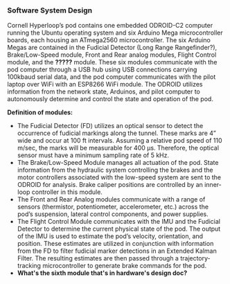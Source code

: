 ### Software System Design ###

Cornell Hyperloop’s pod contains one embedded ODROID-C2 computer running the Ubuntu operating system and six Arduino Mega microcontroller boards, each housing an ATmega2560 microcontroller.  The six Arduino Megas are contained in the Fudicial Detector (Long Range Rangefinder?), Brake/Low-Speed module, Front and Rear analog modules, Flight Control module, and the **?????** module.  These six modules communicate with the pod computer through a USB hub using USB connections carrying 100kbaud serial data, and the pod computer communicates with the pilot laptop over WiFi with an ESP8266 WiFi module.  The ODROID utilizes information from the network state, Arduinos, and pilot computer to autonomously determine and control the state and operation of the pod.

**Definition of modules:**
*	The Fudicial Detector (FD) utilizes an optical sensor to detect the occurrence of fudicial markings along the tunnel.  These marks are 4” wide and occur at 100 ft intervals.  Assuming a relative pod speed of 110 m/sec, the marks will be measurable for 400 μs.  Therefore, the optical sensor must have a minimum sampling rate of 5 kHz.
*	The Brake/Low-Speed Module manages all actuation of the pod.  State information from the hydraulic system controlling the brakes and the motor controllers associated with the low-speed system are sent to the ODROID for analysis.  Brake caliper positions are controlled by an inner-loop controller in this module.
*	The Front and Rear Analog modules communicate with a range of sensors (thermistor, potentiometer, accelerometer, etc.) across the pod’s suspension, lateral control components, and power supplies.
*	The Flight Control Module communicates with the IMU and the Fudicial Detector to determine the current physical state of the pod.  The output of the IMU is used to estimate the pod’s velocity, orientation, and position.  These estimates are utilized in conjunction with information from the FD to filter fudicial marker detections in an Extended Kalman Filter.  The resulting estimates are then passed through a trajectory-tracking microcontroller to generate brake commands for the pod.
* **What's the sixth module that's in hardware's design doc?**